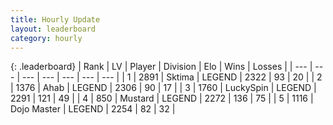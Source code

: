 ```yaml
---
title: Hourly Update
layout: leaderboard
category: hourly
---
```


{: .leaderboard}
| Rank | LV | Player | Division | Elo | Wins | Losses |
| --- | --- | --- | --- | --- | --- | --- |
| <span data-change="0">1</span> | 2891 | <span title="ID: 353063">Sktima</span> | LEGEND | <span data-change="0">2322</span> | <span data-change="0">93</span> | <span data-change="0">20</span> |
| <span data-change="0">2</span> | 1376 | <span title="ID: 402846">Ahab</span> | LEGEND | <span data-change="0">2306</span> | <span data-change="0">90</span> | <span data-change="0">17</span> |
| <span data-change="0">3</span> | 1760 | <span title="ID: 498412">LuckySpin</span> | LEGEND | <span data-change="0">2291</span> | <span data-change="0">121</span> | <span data-change="0">49</span> |
| <span data-change="0">4</span> | 850 | <span title="ID: 611082">Mustard</span> | LEGEND | <span data-change="0">2272</span> | <span data-change="0">136</span> | <span data-change="0">75</span> |
| <span data-change="0">5</span> | 1116 | <span title="ID: 431504">Dojo Master</span> | LEGEND | <span data-change="0">2254</span> | <span data-change="0">82</span> | <span data-change="0">32</span> |